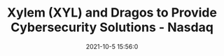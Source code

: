 ---
"title": "Xylem (XYL) and Dragos to Provide Cybersecurity Solutions - Nasdaq"
"date": "2021-10-5 15:56:0"
"feed_name": "GOOGLENEWSINDUSTRIAL"
"feed_website": "https://news.google.com/search?q=industrial%2Bincident&hl=en-US&gl=US&ceid=US:en"
"feed_rss": "https://news.google.com/rss/search?q=industrial%2Bincident&hl=en-US&gl=US&ceid=US:en"
"link": "https://www.nasdaq.com/articles/xylem-xyl-and-dragos-to-provide-cybersecurity-solutions-2021-10-05"
"source": "{'href': 'https://www.nasdaq.com', 'title': 'Nasdaq'}"
"file": "_posts/2021-1-1-11e959cead85c28af36e00c4c37a23bc1b25dd91.md"
"accident": "0"
"drilling": "0"
"dead": "0"
"injured": "0"
"arrested": "0"
"place": "unknown place"
"where": "unknown site"
"causes": "unknown"
"place_uri": "unknown place"
---